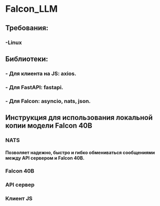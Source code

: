 # **Falcon_LLM**

## Требования: 
### -Linux 


## Библиотеки:
### - Для клиента на JS: axios.
### - Для FastAPI: fastapi.
### - Для Falcon: asyncio, nats, json.

## **Инструкция для использования локальной копии модели Falcon 40B**
### NATS
#### Позволяет надежно, быстро и гибко обмениваться сообщениями между API сервером и Falcon 40B.


### Falcon 40B

### API сервер


### Клиент JS
